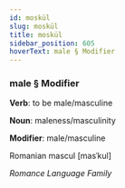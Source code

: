 ```yaml
---
id: moskül
slug: moskül
title: moskül
sidebar_position: 605
hoverText: male § Modifier
---
```


### male § Modifier

**Verb**: to be male/masculine

**Noun**: maleness/masculinity

**Modifier**: male/masculine

Romanian mascul [masˈkul]

*Romance Language Family*